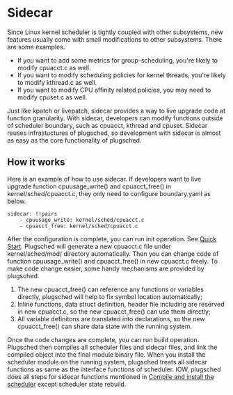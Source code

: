 # Sidecar
Since Linux kernel scheduler is tightly coupled with other subsystems, new features usually come with small modifications to other subsystems. There are some examples.

- If you want to add some metrics for group-scheduling, you're likely to modify cpuacct.c as well.
- If you want to modify scheduling policies for kernel threads, you're likely to modify kthread.c as well.
- If you want to modify CPU affinity related policies, you may need to modify cpuset.c as well.

Just like kpatch or livepatch, sidecar provides a way to live upgrade code at function granularity. With sidecar, developers can modify functions outside of scheduler boundary, such as cpuacct, kthread and cpuset. Sidecar reuses infrastuctures of plugsched, so development with sidecar is almost as easy as the core functionality of plugsched.

## How it works
Here is an example of how to use sidecar. If developers want to live upgrade function cpuusage_write() and cpuacct_free() in kernel/sched/cpuacct.c, they only need to configure boundary.yaml as below.

```
sidecar: !!pairs
    - cpuusage_write: kernel/sched/cpuacct.c
    - cpuacct_free: kernel/sched/cpuacct.c
```

After the configuration is complete, you can run init operation. See [Quick Start](../README.md#quick-start). Plugsched will generate a new cpuacct.c file under kernel/sched/mod/ directory automatically. Then you can change code of function cpuusage_write() and cpuacct_free() in new cpuacct.c freely. To make code change easier, some handy mechanisms are provided by plugsched.

1. The new cpuacct_free() can reference any functions or variables directly, plugsched will help to fix symbol location automatically;
2. Inline functions, data struct definition, header file including are reserved in new cpuacct.c, so the new cpuacct_free() can use them directly;
3. All variable definitons are translated into declarations, so the new cpuacct_free() can share data state with the running system.

Once the code changes are complete, you can run build operation. Plugsched then compiles all scheduler files and sidecar files, and link the compiled object into the final module binary file. When you install the scheduler module on the running system, plugsched treats all sidecar functions as same as the interface functions of scheduler. IOW, plugsched does all steps for sidecar functions mentioned in [Compile and install the scheduler](../README.md#compile-and-install-the-scheduler) except scheduler state rebuild.
